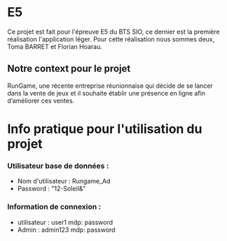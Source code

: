 # E5
Ce projet est fait pour l'épreuve E5 du BTS SIO, ce dernier est la première réalisation l'application léger.
Pour cette réalisation nous sommes deux, Toma BARRET et Florian Hoarau.
## Notre context pour le projet
RunGame, une récente entreprise réunionnaise qui décide de se lancer dans la vente de jeux et il souhaite
établir une présence en ligne afin d’améliorer ces ventes.
# Info pratique pour l'utilisation du projet

### Utilisateur base de données :
- Nom d'utilisateur : Rungame_Ad
- Password : "12-Soleil&"

### Information de connexion :
- utilisateur : user1 mdp: password
- Admin : admin123 mdp: password
